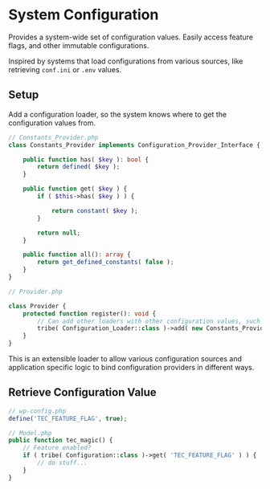 # System Configuration

Provides a system-wide set of configuration values. Easily access feature flags, and other immutable configurations.

Inspired by systems that load configurations from various sources, like retrieving `conf.ini` or `.env` values.

## Setup

Add a configuration loader, so the system knows where to get the configuration values from.

```php
// Constants_Provider.php
class Constants_Provider implements Configuration_Provider_Interface {

	public function has( $key ): bool {
		return defined( $key );
	}

	public function get( $key ) {
		if ( $this->has( $key ) ) {

			return constant( $key );
		}

		return null;
	}

	public function all(): array {
		return get_defined_constants( false );
	}
}
```
```php
// Provider.php

class Provider {
	protected function register(): void {
		// Can add other loaders with other configuration values, such as local vs prod configurations.
		tribe( Configuration_Loader::class )->add( new Constants_Provider() )
	}
}
```

This is an extensible loader to allow various configuration sources and application specific logic to bind configuration providers in different ways.

## Retrieve Configuration Value

```php
// wp-config.php
define('TEC_FEATURE_FLAG', true);
```
```php
// Model.php
public function tec_magic() {
	// Feature enabled?
	if ( tribe( Configuration::class )->get( 'TEC_FEATURE_FLAG' ) ) {
		// do stuff...
	}
}
```